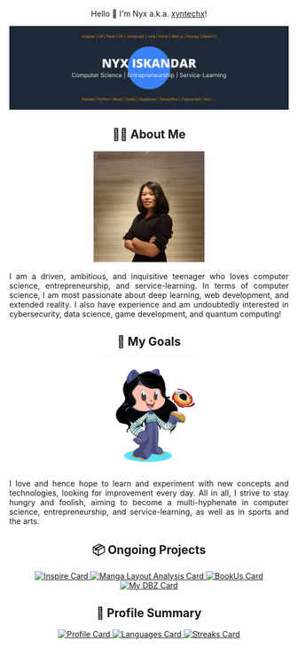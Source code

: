 <p align="center">Hello 👋 I'm Nyx a.k.a. <a href="https://xyntechx.netlify.app/">xyntechx</a>!</p>

<p align="center">
  <img src="https://github.com/xyntechx/xyntechx/blob/master/banner.png" alt="Nyx Banner"/>
</p>

<h2 align="center">👩‍💻 About Me</h2>
<p align="center">
  <img src="https://github.com/xyntechx/xyntechx/blob/master/nyx.jpg" alt="Nyx" width="200"/>
</p>
<p align="justify">
I am a driven, ambitious, and inquisitive teenager who loves computer science, entrepreneurship, and service-learning. In terms of computer science, I am most passionate about deep learning, web development, and extended reality. I also have experience and am undoubtedly interested in cybersecurity, data science, game development, and quantum computing!
</p>

<h2 align="center">🎯 My Goals</h2>
<p align="center">
  <img src="https://github.com/xyntechx/xyntechx/blob/master/nyx-octocat.png" alt="Nyx Octocat" width="200"/>
</p>
<p align="justify">
I love and hence hope to learn and experiment with new concepts and technologies, looking for improvement every day. All in all, I strive to stay hungry and foolish, aiming to become a multi-hyphenate in computer science, entrepreneurship, and service-learning, as well as in sports and the arts.
</p>

<h2 align="center">📦 Ongoing Projects</h2>
<p align="center">
  <a href="https://github.com/xyntechx/Inspire">
    <img src="https://github-readme-stats.vercel.app/api/pin/?username=xyntechx&repo=Inspire&theme=vision-friendly-dark" alt="Inspire Card" width="400"/>
  </a>
  <a href="https://github.com/xyntechx/Manga-Layout-Analysis">
    <img src="https://github-readme-stats.vercel.app/api/pin/?username=xyntechx&repo=Manga-Layout-Analysis&theme=vision-friendly-dark" alt="Manga Layout Analysis Card" width="400"/>
  </a>
  <a href="https://github.com/xyntechx/Book-Us">
    <img src="https://github-readme-stats.vercel.app/api/pin/?username=xyntechx&repo=Book-Us&theme=vision-friendly-dark" alt="BookUs Card" width="400"/>
  </a>
    <a href="https://github.com/xyntechx/My-DBZ">
    <img src="https://github-readme-stats.vercel.app/api/pin/?username=xyntechx&repo=My-DBZ&theme=vision-friendly-dark" alt="My DBZ Card" width="400"/>
  </a>
</p>

<h2 align="center">🔖 Profile Summary</h2>
<p align="center">
  <a href="https://github.com/xyntechx">
    <img src="https://github-readme-stats.vercel.app/api/?username=xyntechx&show_icons=true&include_all_commits=true&theme=vision-friendly-dark" alt="Profile Card" width="430"/>
  </a>
  <a href="https://github.com/xyntechx">
    <img src="https://github-readme-stats.vercel.app/api/top-langs/?username=xyntechx&hide=ShaderLab,HLSL&langs_count=8&layout=compact&theme=vision-friendly-dark" alt="Languages Card" width="360"/>
  </a>
  <a href="https://github.com/xyntechx">
    <img src="https://github-readme-streak-stats.herokuapp.com?user=xyntechx&theme=vision-friendly-dark&stroke=5CB8DD&ring=5CB8DD" alt="Streaks Card" width="430"/>
  </a>
</p>
